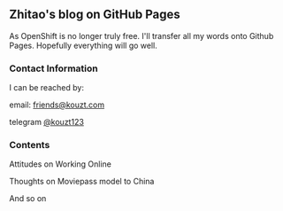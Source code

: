 ## Zhitao's blog on GitHub Pages

As OpenShift is no longer truly free. I'll transfer all my words onto Github Pages. Hopefully everything will go well.

### Contact Information

I can be reached by:

email: [friends@kouzt.com](mailto:friends@kouzt.com)

telegram [@kouzt123](https://t.me/kouzt123)

### Contents

Attitudes on Working Online

Thoughts on Moviepass model to China

And so on

